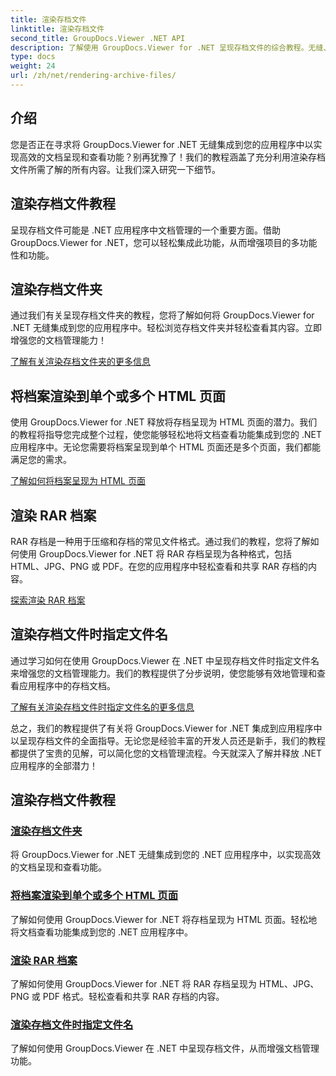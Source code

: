 ```yaml
---
title: 渲染存档文件
linktitle: 渲染存档文件
second_title: GroupDocs.Viewer .NET API
description: 了解使用 GroupDocs.Viewer for .NET 呈现存档文件的综合教程。无缝、高效地集成到您的 .NET 应用程序中。
type: docs
weight: 24
url: /zh/net/rendering-archive-files/
---
```

## 介绍

您是否正在寻求将 GroupDocs.Viewer for .NET 无缝集成到您的应用程序中以实现高效的文档呈现和查看功能？别再犹豫了！我们的教程涵盖了充分利用渲染存档文件所需了解的所有内容。让我们深入研究一下细节。

## 渲染存档文件教程

呈现存档文件可能是 .NET 应用程序中文档管理的一个重要方面。借助 GroupDocs.Viewer for .NET，您可以轻松集成此功能，从而增强项目的多功能性和功能。

## 渲染存档文件夹

通过我们有关呈现存档文件夹的教程，您将了解如何将 GroupDocs.Viewer for .NET 无缝集成到您的应用程序中。轻松浏览存档文件夹并轻松查看其内容。立即增强您的文档管理能力！

[了解有关渲染存档文件夹的更多信息](./render-archive-folder/)

## 将档案渲染到单个或多个 HTML 页面

使用 GroupDocs.Viewer for .NET 释放将存档呈现为 HTML 页面的潜力。我们的教程将指导您完成整个过程，使您能够轻松地将文档查看功能集成到您的 .NET 应用程序中。无论您需要将档案呈现到单个 HTML 页面还是多个页面，我们都能满足您的需求。

[了解如何将档案呈现为 HTML 页面](./render-archives-html/)

## 渲染 RAR 档案

RAR 存档是一种用于压缩和存档的常见文件格式。通过我们的教程，您将了解如何使用 GroupDocs.Viewer for .NET 将 RAR 存档呈现为各种格式，包括 HTML、JPG、PNG 或 PDF。在您的应用程序中轻松查看和共享 RAR 存档的内容。

[探索渲染 RAR 档案](./render-rar/)

## 渲染存档文件时指定文件名

通过学习如何在使用 GroupDocs.Viewer 在 .NET 中呈现存档文件时指定文件名来增强您的文档管理能力。我们的教程提供了分步说明，使您能够有效地管理和查看应用程序中的存档文档。

[了解有关渲染存档文件时指定文件名的更多信息](./specify-filename-render-archive/)

总之，我们的教程提供了有关将 GroupDocs.Viewer for .NET 集成到应用程序中以呈现存档文件的全面指导。无论您是经验丰富的开发人员还是新手，我们的教程都提供了宝贵的见解，可以简化您的文档管理流程。今天就深入了解并释放 .NET 应用程序的全部潜力！
## 渲染存档文件教程
### [渲染存档文件夹](./render-archive-folder/)
将 GroupDocs.Viewer for .NET 无缝集成到您的 .NET 应用程序中，以实现高效的文档呈现和查看功能。
### [将档案渲染到单个或多个 HTML 页面](./render-archives-html/)
了解如何使用 GroupDocs.Viewer for .NET 将存档呈现为 HTML 页面。轻松地将文档查看功能集成到您的 .NET 应用程序中。
### [渲染 RAR 档案](./render-rar/)
了解如何使用 GroupDocs.Viewer for .NET 将 RAR 存档呈现为 HTML、JPG、PNG 或 PDF 格式。轻松查看和共享 RAR 存档的内容。
### [渲染存档文件时指定文件名](./specify-filename-render-archive/)
了解如何使用 GroupDocs.Viewer 在 .NET 中呈现存档文件，从而增强文档管理功能。